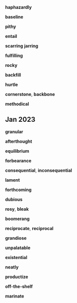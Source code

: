 
**haphazardly**

**baseline**

**pithy**

**entail**

**scarring** 
**jarring** 

**fulfilling**

**rocky** 

**backfill**

**hurtle**

**cornerstone**, **backbone**

**methodical**

## Jan 2023 

**granular**

**afterthought** 

**equilibrium**

**forbearance**

**consequential**, **inconsequential**

**lament**

**forthcoming** 

**dubious**

**rosy**, **bleak**

**boomerang**

**reciprocate**, **reciprocal**

**grandiose**

**unpalatable**

**existential** 

**neatly**

**productize**

**off-the-shelf**

**marinate**

